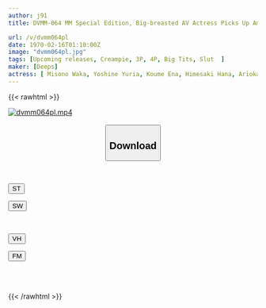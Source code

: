 ```yaml
---
author: j91
title: DVMM-064 MM Special Edition, Big-breasted AV Actress Picks Up Amateur Men! Invitation To A Full Course Service And Reverse 4P Harem Creampie Heaven At The Blue Sky Triple Big Breasts Beauty Salon! In The Magic Mirror Yuria Yoshine, Waka Misono, Miu Arioka/Misono Mizuhara, Hana Himesaki, Ena Koume

url: /v/dvmm064pl
date: 1970-02-16T01:10:00Z
image: "dvmm064pl.jpg"
tags: [Upcoming releases, Creampie, 3P, 4P, Big Tits, Slut	]
maker: [Deeps]
actress: [ Misono Waka, Yoshine Yuria, Koume Ena, Himesaki Hana, Arioka Miu ,Mizuhara Misono ]
---
```



{{< rawhtml >}}

<div class="video" data-videoid="pending_link.html">
    <a href="javascript:;">
        <img src="/v/dvmm064pl/dvmm064pl.jpg" width="WIDTH" height="HEIGHT" alt="dvmm064pl.mp4" loading="lazy">
    </a>
</div>

<script type="text/javascript" src="https://j91.asia/asset/on-demand-pend.js"></script>

<br>
  <link rel="stylesheet" href="https://j91.asia/asset/bs5.css">
  
  <center>
  <button class="btn btn-primary" type="button" data-bs-toggle="collapse" data-bs-target=".multi-collapse" aria-expanded="false" aria-controls="multiCollapseExample1 multiCollapseExample2"><h2>Download</h2></button></center>
</p>
<div class="row">
  <div class="col">
    <div class="collapse multi-collapse" id="multiCollapseExample1">
      <div class="card card-body">
	      	      <br>
<div class="buttons">  
<p><a href="https://j91.asia/pending_link.html" target="_blank"><button class="btn-hover color-3"><i class="fa fa-download"></i> ST</button></a></p>
<p><a href="https://j91.asia/pending_link.html" target="_blank"><button class="btn-hover color-2"><i class="fa fa-download"></i> SW</button></a></p></div>
    </div>
  </div>
</div>
  <div class="col">
    <div class="collapse multi-collapse" id="multiCollapseExample2">
      <div class="card card-body">
	      <br>
<div class="buttons">
<p><a href="https://j91.asia/pending_link.html" target="_blank"><button class="btn-hover color-9"><i class="fa fa-download"></i> VH</button></a></p>
<p><a href="https://j91.asia/pending_link.html"><button class="btn-hover color-8"><i class="fa fa-download"></i> FM</button></a></p></div>
<br><br>
      </div>
    </div>
  </div>
</div>

{{< /rawhtml >}}